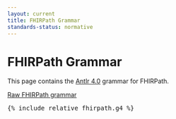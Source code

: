 ```yaml
---
layout: current
title: FHIRPath Grammar
standards-status: normative
---
```


# FHIRPath Grammar

This page contains the [Antlr 4.0](http://www.antlr.org/) grammar for FHIRPath.

[Raw FHIRPath grammar](fhirpath.g4)

<pre>
{% include_relative fhirpath.g4 %}
</pre>
